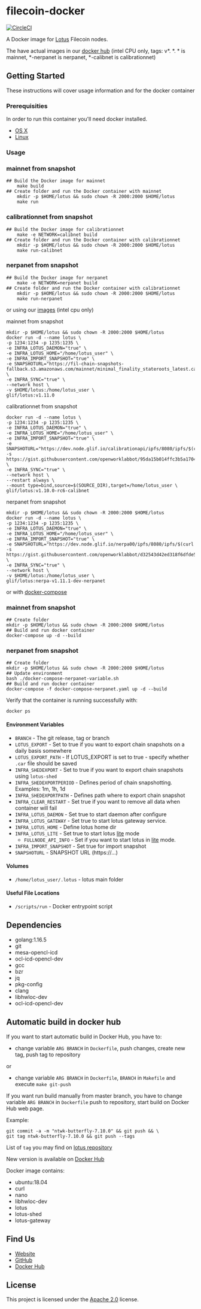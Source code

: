 # filecoin-docker

[![CircleCI](https://circleci.com/gh/glifio/filecoin-docker.svg?style=svg)](https://app.circleci.com/pipelines/github/glifio/filecoin-docker)

A Docker image for [Lotus](https://github.com/filecoin-project/lotus) Filecoin nodes.

The have actual images in our [docker hub](https://hub.docker.com/r/glif/lotus/tags?page=1&ordering=last_updated) (intel CPU only, tags: v*. *. * is mainnet, *-nerpanet is nerpanet, *-calibnet is calibrationnet)

## Getting Started

These instructions will cover usage information and for the docker container

### Prerequisities

In order to run this container you'll need docker installed.

- [OS X](https://docs.docker.com/mac/started/)
- [Linux](https://docs.docker.com/linux/started/)

### Usage

### mainnet from snapshot
```shell
## Build the Docker image for mainnet
    make build
## Create folder and run the Docker container with mainnet
    mkdir -p $HOME/lotus && sudo chown -R 2000:2000 $HOME/lotus
    make run
```
### calibrationnet from snapshot
```shell
## Build the Docker image for calibrationnet
    make -e NETWORK=calibnet build
## Create folder and run the Docker container with calibrationnet
    mkdir -p $HOME/lotus && sudo chown -R 2000:2000 $HOME/lotus
    make run-calibnet
```
### nerpanet from snapshot
```shell
## Build the Docker image for nerpanet
    make -e NETWORK=nerpanet build
## Create folder and run the Docker container with calibrationnet
    mkdir -p $HOME/lotus && sudo chown -R 2000:2000 $HOME/lotus
    make run-nerpanet
```
or using our [images](https://hub.docker.com/r/glif/lotus/tags?page=1&ordering=last_updated) (intel cpu only)

mainnet from snapshot
```
mkdir -p $HOME/lotus && sudo chown -R 2000:2000 $HOME/lotus
docker run -d --name lotus \
-p 1234:1234 -p 1235:1235 \
-e INFRA_LOTUS_DAEMON="true" \
-e INFRA_LOTUS_HOME="/home/lotus_user" \
-e INFRA_IMPORT_SNAPSHOT="true" \
-e SNAPSHOTURL="https://fil-chain-snapshots-fallback.s3.amazonaws.com/mainnet/minimal_finality_stateroots_latest.car" \
-e INFRA_SYNC="true" \
--network host \
-v $HOME/lotus:/home/lotus_user \
glif/lotus:v1.11.0
```
calibrationnet from snapshot
```
docker run -d --name lotus \
-p 1234:1234 -p 1235:1235 \
-e INFRA_LOTUS_DAEMON="true" \
-e INFRA_LOTUS_HOME="/home/lotus_user" \
-e INFRA_IMPORT_SNAPSHOT="true" \
-e SNAPSHOTURL="https://dev.node.glif.io/calibrationapi/ipfs/8080/ipfs/$(curl -s https://gist.githubusercontent.com/openworklabbot/95da15b014ffc3b5a170485001f46abd/raw/snapshot.log)" \
-e INFRA_SYNC="true" \
--network host \
--restart always \
--mount type=bind,source=$(SOURCE_DIR),target=/home/lotus_user \
glif/lotus:v1.10.0-rc6-calibnet
```
nerpanet from snapshot
```
mkdir -p $HOME/lotus && sudo chown -R 2000:2000 $HOME/lotus
docker run -d --name lotus \
-p 1234:1234 -p 1235:1235 \
-e INFRA_LOTUS_DAEMON="true" \
-e INFRA_LOTUS_HOME="/home/lotus_user" \
-e INFRA_IMPORT_SNAPSHOT="true" \
-e SNAPSHOTURL="https://dev.node.glif.io/nerpa00/ipfs/8080/ipfs/$(curl -s https://gist.githubusercontent.com/openworklabbot/d32543d42ed318f6dfde516c3d8668a0/raw/snapshot.log)" \
-e INFRA_SYNC="true" \
--network host \
-v $HOME/lotus:/home/lotus_user \
glif/lotus:nerpa-v1.11.1-dev-nerpanet
```
or with [docker-compose](https://docs.docker.com/compose/install/)

### mainnet from snapshot
```shell
## Create folder
mkdir -p $HOME/lotus && sudo chown -R 2000:2000 $HOME/lotus
## Build and run docker container
docker-compose up -d --build
```

### nerpanet from snapshot
```shell
## Create folder
mkdir -p $HOME/lotus && sudo chown -R 2000:2000 $HOME/lotus
## Update environment
bash ./docker-compose-nerpanet-variable.sh
## Build and run docker container
docker-compose -f docker-compose-nerpanet.yaml up -d --build
```

Verify that the container is running successfully with:

```shell
docker ps
```

#### Environment Variables

- `BRANCH` - The git release, tag or branch
- `LOTUS_EXPORT` - Set to true if you want to export chain snapshots on a daily basis somewhere
- `LOTUS_EXPORT_PATH` - If LOTUS_EXPORT is set to true - specify whether `.car` file should be saved
- `INFRA_SHEDEXPORT` - Set to true if you want to export chain snapshots using `lotus-shed`
- `INFRA_SHEDEXPORTPERIOD` - Defines period of chain snapshotting. Examples: 1m, 1h, 1d
- `INFRA_SHEDEXPORTPATH` - Defines path where to export chain snapshot
- `INFRA_CLEAR_RESTART` - Set true if you want to remove all data when container will fail
- `INFRA_LOTUS_DAEMON` - Set true to start daemon after configure
- `INFRA_LOTUS_GATEWAY` - Set true to start lotus gateway service.
- `INFRA_LOTUS_HOME` - Define lotus home dir
- `INFRA_LOTUS_LITE` - Set true to start lotus [lite](https://docs.filecoin.io/build/lotus/lotus-lite/#start-the-lite-node) mode
    - `FULLNODE_API_INFO` - Set if you want to start lotus in [lite](https://docs.filecoin.io/build/lotus/lotus-lite/#start-the-lite-node) mode.
- `INFRA_IMPORT_SNAPSHOT` - Set true for import snapshot
- `SNAPSHOTURL` - SNAPSHOT URL (https://...)

#### Volumes

- `/home/lotus_user/.lotus` - lotus main folder

#### Useful File Locations

- `/scripts/run` - Docker entrypoint script

## Dependencies

- golang:1.16.5
- git
- mesa-opencl-icd
- ocl-icd-opencl-dev
- gcc
- bzr
- jq
- pkg-config 
- clang  
- libhwloc-dev 
- ocl-icd-opencl-dev

## Automatic build in docker hub

If you want to start automatic build in Docker Hub, you have to:

- change variable `ARG BRANCH` in `Dockerfile`, push changes, create new tag, push tag to repository

or
- change variable `ARG BRANCH` in `Dockerfile`, `BRANCH` in `Makefile` and execute `make git-push`

If you want run build manually from master branch, you have to change variable `ARG BRANCH`
 in `Dockerfile` push to repository, start build on Docker Hub web page.

Example:

    git commit -a -m "ntwk-butterfly-7.10.0" && git push && \
    git tag ntwk-butterfly-7.10.0 && git push --tags

List of `tag` you may find on [lotus repository](https://github.com/filecoin-project/lotus/tags)

New version is available on [Docker Hub](https://hub.docker.com/r/glif/lotus/tags)

Docker image contains:
- ubuntu:18.04
- curl 
- nano 
- libhwloc-dev 
- lotus
- lotus-shed
- lotus-gateway

## Find Us

- [Website](http://glif.io/)
- [GitHub](https://github.com/glifio)
- [Docker Hub](https://hub.docker.com/r/glif/lotus/tags)

## License

This project is licensed under the [Apache 2.0](https://github.com/openworklabs/filecoin-docker/blob/master/LICENSE) license.
